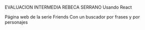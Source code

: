 EVALUACION INTERMEDIA REBECA SERRANO
Usando React

Página web de la serie Friends
Con un buscador por frases y por personajes
